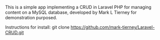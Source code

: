 This is a simple app implementing a CRUD in Laravel PHP for managing content on a MySQL database, developed by Mark L Tierney for demonstration purposed.

Instructions for install:
git clone https://github.com/mark-tierney/Laravel-CRUD.git